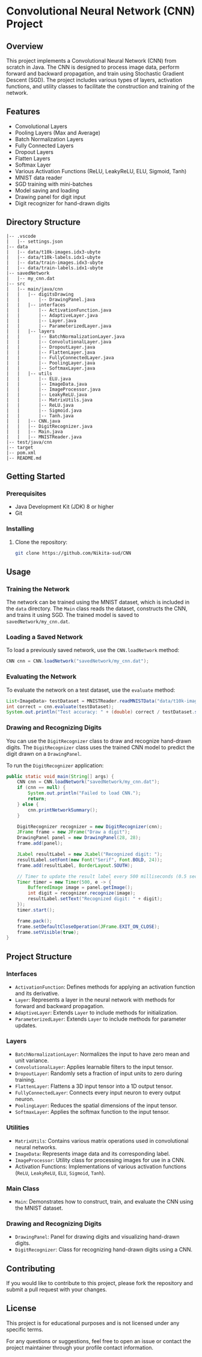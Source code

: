 
# Convolutional Neural Network (CNN) Project

## Overview
This project implements a Convolutional Neural Network (CNN) from scratch in Java. The CNN is designed to process image data, perform forward and backward propagation, and train using Stochastic Gradient Descent (SGD). The project includes various types of layers, activation functions, and utility classes to facilitate the construction and training of the network.

## Features
- Convolutional Layers
- Pooling Layers (Max and Average)
- Batch Normalization Layers
- Fully Connected Layers
- Dropout Layers
- Flatten Layers
- Softmax Layer
- Various Activation Functions (ReLU, LeakyReLU, ELU, Sigmoid, Tanh)
- MNIST data reader
- SGD training with mini-batches
- Model saving and loading
- Drawing panel for digit input
- Digit recognizer for hand-drawn digits

## Directory Structure
```
|-- .vscode
|   |-- settings.json
|-- data
|   |-- data/t10k-images.idx3-ubyte
|   |-- data/t10k-labels.idx1-ubyte
|   |-- data/train-images.idx3-ubyte
|   |-- data/train-labels.idx1-ubyte
|-- savedNetwork
|   |-- my_cnn.dat
|-- src
|   |-- main/java/cnn
|   |   |-- digitsDrawing
|   |       |-- DrawingPanel.java
|   |   |-- interfaces
|   |       |-- ActivationFunction.java
|   |       |-- AdaptiveLayer.java
|   |       |-- Layer.java
|   |       |-- ParameterizedLayer.java
|   |   |-- layers
|   |       |-- BatchNormalizationLayer.java
|   |       |-- ConvolutionalLayer.java
|   |       |-- DropoutLayer.java
|   |       |-- FlattenLayer.java
|   |       |-- FullyConnectedLayer.java
|   |       |-- PoolingLayer.java
|   |       |-- SoftmaxLayer.java
|   |   |-- utils
|   |       |-- ELU.java
|   |       |-- ImageData.java
|   |       |-- ImageProcessor.java
|   |       |-- LeakyReLU.java
|   |       |-- MatrixUtils.java
|   |       |-- ReLU.java
|   |       |-- Sigmoid.java
|   |       |-- Tanh.java
|   |   |-- CNN.java
|   |   |-- DigitRecognizer.java
|   |   |-- Main.java
|   |   |-- MNISTReader.java
|-- test/java/cnn
|-- target
|-- pom.xml
|-- README.md
```

## Getting Started
### Prerequisites
- Java Development Kit (JDK) 8 or higher
- Git

### Installing
1. Clone the repository:
    ```sh
    git clone https://github.com/Nikita-sud/CNN
    ```

## Usage
### Training the Network
The network can be trained using the MNIST dataset, which is included in the `data` directory. The `Main` class reads the dataset, constructs the CNN, and trains it using SGD. The trained model is saved to `savedNetwork/my_cnn.dat`.

### Loading a Saved Network
To load a previously saved network, use the `CNN.loadNetwork` method:
```java
CNN cnn = CNN.loadNetwork("savedNetwork/my_cnn.dat");
```

### Evaluating the Network
To evaluate the network on a test dataset, use the `evaluate` method:
```java
List<ImageData> testDataset = MNISTReader.readMNISTData("data/t10k-images.idx3-ubyte", "data/t10k-labels.idx1-ubyte");
int correct = cnn.evaluate(testDataset);
System.out.println("Test accuracy: " + (double) correct / testDataset.size());
```

### Drawing and Recognizing Digits
You can use the `DigitRecognizer` class to draw and recognize hand-drawn digits. The `DigitRecognizer` class uses the trained CNN model to predict the digit drawn on a `DrawingPanel`.

To run the `DigitRecognizer` application:
```java
public static void main(String[] args) {
    CNN cnn = CNN.loadNetwork("savedNetwork/my_cnn.dat");
    if (cnn == null) {
        System.out.println("Failed to load CNN.");
        return;
    } else {
        cnn.printNetworkSummary();
    }

    DigitRecognizer recognizer = new DigitRecognizer(cnn);
    JFrame frame = new JFrame("Draw a digit");
    DrawingPanel panel = new DrawingPanel(28, 28);
    frame.add(panel);

    JLabel resultLabel = new JLabel("Recognized digit: ");
    resultLabel.setFont(new Font("Serif", Font.BOLD, 24)); 
    frame.add(resultLabel, BorderLayout.SOUTH);

    // Timer to update the result label every 500 milliseconds (0.5 seconds)
    Timer timer = new Timer(500, e -> {
        BufferedImage image = panel.getImage();
        int digit = recognizer.recognize(image);
        resultLabel.setText("Recognized digit: " + digit);
    });
    timer.start();

    frame.pack();
    frame.setDefaultCloseOperation(JFrame.EXIT_ON_CLOSE);
    frame.setVisible(true);
}
```

## Project Structure
### Interfaces
- `ActivationFunction`: Defines methods for applying an activation function and its derivative.
- `Layer`: Represents a layer in the neural network with methods for forward and backward propagation.
- `AdaptiveLayer`: Extends `Layer` to include methods for initialization.
- `ParameterizedLayer`: Extends `Layer` to include methods for parameter updates.

### Layers
- `BatchNormalizationLayer`: Normalizes the input to have zero mean and unit variance.
- `ConvolutionalLayer`: Applies learnable filters to the input tensor.
- `DropoutLayer`: Randomly sets a fraction of input units to zero during training.
- `FlattenLayer`: Flattens a 3D input tensor into a 1D output tensor.
- `FullyConnectedLayer`: Connects every input neuron to every output neuron.
- `PoolingLayer`: Reduces the spatial dimensions of the input tensor.
- `SoftmaxLayer`: Applies the softmax function to the input tensor.

### Utilities
- `MatrixUtils`: Contains various matrix operations used in convolutional neural networks.
- `ImageData`: Represents image data and its corresponding label.
- `ImageProcessor`: Utility class for processing images for use in a CNN.
- Activation Functions: Implementations of various activation functions (`ReLU`, `LeakyReLU`, `ELU`, `Sigmoid`, `Tanh`).

### Main Class
- `Main`: Demonstrates how to construct, train, and evaluate the CNN using the MNIST dataset.

### Drawing and Recognizing Digits
- `DrawingPanel`: Panel for drawing digits and visualizing hand-drawn digits.
- `DigitRecognizer`: Class for recognizing hand-drawn digits using a CNN.

## Contributing
If you would like to contribute to this project, please fork the repository and submit a pull request with your changes.

## License
This project is for educational purposes and is not licensed under any specific terms.

For any questions or suggestions, feel free to open an issue or contact the project maintainer through your profile contact information.